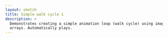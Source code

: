 ```yaml
---
layout: sketch
title: Simple walk cycle 1
description: > 
  Demonstrates creating a simple animation loop (walk cycle) using images and
  arrays. Automatically plays.
---
```


